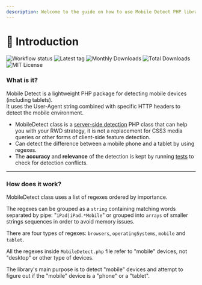 ```yaml
---
description: Welcome to the guide on how to use Mobile Detect PHP library in your project.
---
```


# 👋 Introduction

![Workflow status](https://img.shields.io/github/actions/workflow/status/serbanghita/Mobile-Detect/4.8.x-test.yml?style=flat-square)
![Latest tag](https://img.shields.io/github/v/tag/serbanghita/Mobile-Detect?filter=4.*&style=flat-square)
![Monthly Downloads](https://img.shields.io/packagist/dm/mobiledetect/mobiledetectlib?style=flat-square&label=installs)
![Total Downloads](https://img.shields.io/packagist/dt/mobiledetect/mobiledetectlib?style=flat-square&label=installs)
![MIT License](https://img.shields.io/packagist/l/mobiledetect/mobiledetectlib?style=flat-square)

### **What is it?**

Mobile Detect is a lightweight PHP package for detecting mobile devices (including tablets). \
It uses the User-Agent string combined with specific HTTP headers to detect the mobile environment.

- MobileDetect class is a 
[server-side detection](http://www.w3.org/TR/mwabp/#bp-devcap-detection) PHP class that can help you with your RWD strategy, 
it is not a replacement for CSS3 media queries or other forms of client-side feature detection.
- Can detect the difference between a mobile phone and a tablet by using regexes.
- The **accuracy** and **relevance** of the detection is kept by running [tests](https://github.com/serbanghita/Mobile-Detect/tree/4.8.x/tests) to check for detection conflicts.

***

### **How does it work?**

MobileDetect class uses a list of regexes ordered by importance.

The regexes can be grouped as a `string` containing matching words separated by pipe: "`iPad|iPad.*Mobile`" or grouped into `arrays` of smaller strings sequences in order to avoid memory issues.

There are four types of regexes: `browsers`, `operatingSystems`, `mobile` and `tablet`.

All the regexes inside `MobileDetect.php` file refer to "mobile" devices, not "desktop" or other type of devices.

The library's main purpose is to detect "mobile" devices and attempt to figure out if the "mobile" device is a "phone" or a "tablet".

